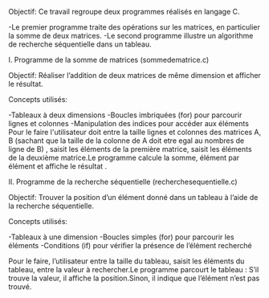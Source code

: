 Objectif: Ce travail regroupe deux programmes réalisés en langage C.

-Le premier programme traite des opérations sur les matrices, en particulier la somme de deux matrices.
-Le second programme illustre un algorithme de recherche séquentielle dans un tableau.

I. Programme de la somme de matrices (sommedematrice.c)

 Objectif: Réaliser l’addition de deux matrices de même dimension et afficher le résultat.

Concepts utilisés:

-Tableaux à deux dimensions 
-Boucles imbriquées (for) pour parcourir lignes et colonnes
-Manipulation des indices pour accéder aux éléments
Pour le faire l'utilisateur doit entre la taille lignes et colonnes des matrices A, B (sachant que la taille de la colonne de A doit etre egal au nombres de ligne de B) , saisit les éléments de la première matrice, saisit les éléments de la deuxième matrice.Le programme calcule la somme, élément par élément et affiche le résultat .


II. Programme de la recherche séquentielle (recherchesequentielle.c)
   
Objectif: Trouver la position d’un élément donné dans un tableau à l’aide de la recherche séquentielle.

Concepts utilisés:

-Tableaux à une dimension 
-Boucles simples (for) pour parcourir les éléments
-Conditions (if) pour vérifier la présence de l’élément recherché

Pour le faire, l’utilisateur entre la taille du tableau, saisit les éléments du tableau, entre la valeur à rechercher.Le programme parcourt le tableau : S’il trouve la valeur, il affiche la position.Sinon, il indique que l’élément n’est pas trouvé.
